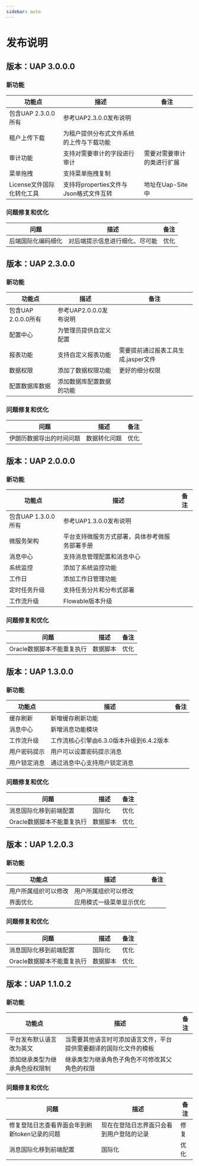 ```yaml
---
sidebar: auto
---
```


# 发布说明

## 版本：UAP 3.0.0.0

### 新功能

| 功能点 | 描述 | 备注 |
| ---- | ---- | ---- |
| 包含UAP 2.3.0.0所有 | 参考UAP2.3.0.0发布说明 |  |
| 租户上传下载 | 为租户提供分布式文件系统的上传与下载功能 |  |
| 审计功能 | 支持对需要审计的字段进行审计 | 需要对需要审计的类进行扩展 |
| 菜单拖拽 | 支持菜单拖拽复制 |  |
| License文件国际化转化工具 | 支持将properties文件与Json格式文件互转 | 地址在Uap-Site中 |

### 问题修复和优化

| 问题 | 描述 | 备注 |
| ---- | ---- | ---- |
| 后端国际化编码细化 | 对后端提示信息进行细化、尽可能 | 优化 |


## 版本：UAP 2.3.0.0

### 新功能

| 功能点 | 描述 | 备注 |
| ---- | ---- | ---- |
| 包含UAP 2.0.0.0所有 | 参考UAP2.0.0.0发布说明 |  |
| 配置中心 | 为管理员提供自定义配置 |  |
| 报表功能 | 支持自定义报表功能 | 需要提前通过报表工具生成.jasper文件 |
| 数据权限 | 添加了数据权限功能 | 更好的细分权限 |
| 配置数据库数据 | 添加数据库配置数据的功能 |  | 

### 问题修复和优化

| 问题 | 描述 | 备注 |
| ---- | ---- | ---- |
| 伊朗历数据导出的时间问题 | 数据转化问题 | 优化 |

## 版本：UAP 2.0.0.0

### 新功能

| 功能点 | 描述 | 备注 |
| ---- | ---- | ---- |
| 包含UAP 1.3.0.0所有 | 参考UAP1.3.0.0发布说明 |  |
| 微服务架构 | 平台支持微服务方式部署，具体参考微服务部署手册 |  |
| 消息中心 | 支持消息管理配置和消息中心 |  |
| 系统监控 | 添加了系统监控功能 |  |
| 工作日 | 添加工作日管理功能 |  | 
| 定时任务升级 | 支持任务分片和分布式部署 |  |
| 工作流升级 | Flowable版本升级 |  |

### 问题修复和优化

| 问题 | 描述 | 备注 |
| ---- | ---- | ---- |
| Oracle数据脚本不能重复执行 | 数据脚本 | 优化 |


## 版本：UAP 1.3.0.0

### 新功能

| 功能点 | 描述 | 备注 |
| ---- | ---- | ---- |
| 缓存刷新 | 新增缓存刷新功能 |  |
| 消息中心 | 新增消息功能模块 |  |
| 工作流升级| 工作流核心引擎由6.3.0版本升级到6.4.2版本 |  |
| 用户密码提示 | 用户可以设置密码提示消息 |  | 
| 用户锁定消息 | 通过消息中心支持用户锁定消息 |  |


### 问题修复和优化

| 问题 | 描述 | 备注 |
| ---- | ---- | ---- |
| 消息国际化移到前端配置 | 国际化 | 优化 |
| Oracle数据脚本不能重复执行 | 数据脚本 | 优化 |



## 版本：UAP 1.2.0.3

### 新功能

| 功能点 | 描述 | 备注 |
| ---- | ---- | ---- |
| 用户所属组织可以修改 | 用户所属组织可以修改 |  |
| 界面优化 | 应用模式一级菜单显示优化 |  |

### 问题修复和优化

| 问题 | 描述 | 备注 |
| ---- | ---- | ---- |
| 消息国际化移到前端配置 | 国际化 | 优化 |
| Oracle数据脚本不能重复执行 | 数据脚本 | 优化 |


## 版本：UAP 1.1.0.2

### 新功能

| 功能点 | 描述 | 备注 |
| ---- | ---- | ---- |
| 平台发布默认语言改为英文 | 当需要其他语言时可添加语言文件，平台提供需要翻译的国际化文件的模板 |  |
| 添加继承类型为继承角色授权限制 | 继承类型为继承角色子角色不可修改其父角色的权限 |  |

### 问题修复和优化

| 问题 | 描述 | 备注 |
| ---- | ---- | ---- |
| 修复登陆日志查看界面会年到刷新token记录的问题 | 现在在登陆日志界面只会看到用户登陆的记录 | 修复 |
| 消息国际化移到前端配置 | 国际化 | 优化 |
